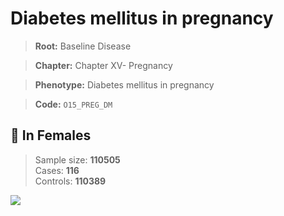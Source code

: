 # Diabetes mellitus in pregnancy

> **Root:** Baseline Disease  

> **Chapter:** Chapter XV- Pregnancy  

> **Phenotype:** Diabetes mellitus in pregnancy  

> **Code:** `O15_PREG_DM`

## 👩 In Females  
> Sample size: **110505**  
> Cases: **116**  
> Controls: **110389**
<img src="/Disease/Figures/ALL/Baseline/O15_PREG_DM.png"/>
<CsvTable src="/public/Disease/Data/ALL/Baseline/LG_O15_PREG_DM.csv" label="🔍 View full results" />
